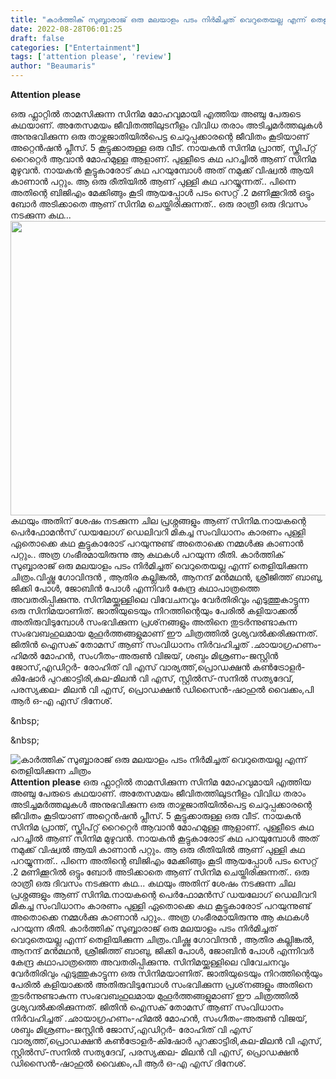 ```yaml
---
title: "കാർത്തിക് സുബ്ബാരാജ് ഒരു മലയാളം പടം നിർമിച്ചത് വെറുതെയല്ല എന്ന് തെളിയിക്കുന്ന ചിത്രം"
date: 2022-08-28T06:01:25
draft: false
categories: ["Entertainment"]
tags: ['attention please', 'review']
author: "Beaumaris"
---
```


<strong>Attention please</strong>

ഒരു ഫ്ലാറ്റിൽ താമസിക്കുന്ന സിനിമ മോഹവുമായി എത്തിയ അഞ്ചു പേരുടെ കഥയാണ്. അതേസമയം ജീവിതത്തിലുടനീളം വിവിധ തരാം അടിച്ചമർത്തലുകൾ അനുഭവിക്കുന്ന ഒരു താഴ്ന്നജാതിയിൽപെട്ട ചെറുപ്പക്കാരന്റെ ജീവിതം കൂടിയാണ് അറ്റെൻഷൻ പ്ലീസ്. 5 കൂട്ടുക്കാരുള്ള ഒരു വീട്. നായകൻ സിനിമ പ്രാന്ത്, സ്ക്രിപ്റ്റ് റൈറ്റെർ ആവാൻ മോഹമുള്ള ആളാണ്. പുള്ളീടെ കഥ പറച്ചിൽ ആണ് സിനിമ മുഴുവൻ. നായകൻ കൂട്ടുകാരോട് കഥ പറയുമ്പോൾ അത് നമുക്ക് വിഷ്വൽ ആയി കാണാൻ പറ്റും. ആ ഒരു രീതിയിൽ ആണ് പുള്ളി കഥ പറയ്യുന്നത്.. പിന്നെ അതിന്റെ ബിജിഎം മേക്കിങ്ങും കൂടി ആയപ്പോൾ പടം സെറ്റ് .2 മണിക്കൂറിൽ ഒട്ടും ബോർ അടിക്കാതെ ആണ് സിനിമ ചെയ്തിരിക്കുന്നത്.. ഒരു രാത്രീ ഒരു ദിവസം നടക്കുന്ന കഥ... <img class=" wp-image-348707 aligncenter" src="https://cdn.boolokam.com/articles/2022/08/fwfwgg-5.jpg" alt="" width="838" height="471" />കഥയും അതിന് ശേഷം നടക്കുന്ന ചില പ്രശ്നങ്ങളും ആണ് സിനിമ.നായകന്റെ പെർഫോമൻസ് ഡയലോഗ് ഡെലിവറി മികച്ച സംവിധാനം കാരണം പുള്ളി ഏതൊക്കെ കഥ കൂട്ടുകാരോട് പറയുന്നുണ്ട് അതൊക്കെ നമ്മൾക്കു കാണാൻ പറ്റും.. അത്ര ഗംഭീരമായിരുന്നു ആ കഥകൾ പറയുന്ന രീതി. കാർത്തിക് സുബ്ബാരാജ് ഒരു മലയാളം പടം നിർമിച്ചത് വെറുതെയല്ല എന്ന് തെളിയിക്കുന്ന ചിത്രം.വിഷ്ണു ഗോവിന്ദന്‍ , ആതിര കല്ലിങ്കല്‍, ആനന്ദ് മന്‍മഥന്‍, ശ്രീജിത്ത് ബാബു, ജിക്കി പോള്‍, ജോബിന്‍ പോള്‍ എന്നിവര്‍ കേന്ദ്ര കഥാപാത്രത്തെ അവതരിപ്പിക്കുന്നു. സിനിമയ്ക്കുള്ളിലെ വിവേചനവും വേര്‍തിരിവും എടുത്തുകാട്ടുന്ന ഒരു സിനിമയാണിത്. ജാതിയുടെയും നിറത്തിന്റെയും പേരില്‍ കളിയാക്കല്‍ അതിരുവിടുമ്പോള്‍ സംഭവിക്കുന്ന പ്രശ്‌നങ്ങളും അതിനെ തുടര്‍ന്നുണ്ടാകുന്ന സംഭവബഹുലമായ മുഹൂര്‍ത്തങ്ങളുമാണ് ഈ ചിത്രത്തില്‍ ദൃശ്യവല്‍ക്കരിക്കുന്നത്. ജിതിന്‍ ഐസക് തോമസ് ആണ് സംവിധാനം നിർവഹിച്ചത് .ഛായാഗ്രഹണം-ഹിമല്‍ മോഹന്‍, സംഗീതം-അരുണ്‍ വിജയ്, ശബ്ദം മിശ്രണം-ജസ്റ്റിൻ ജോസ്,എഡിറ്റര്‍- രോഹിത് വി എസ് വാര്യത്ത്,പ്രൊഡക്ഷന്‍ കണ്‍ട്രോളര്‍-കിഷോര്‍ പുറക്കാട്ടിരി,കല-മിലന്‍ വി എസ്, സ്റ്റില്‍സ്-സനില്‍ സത്യദേവ്, പരസ്യക്കല- മിലന്‍ വി എസ്, പ്രൊഡക്ഷന്‍ ഡിസൈന്‍-ഷാഹുല്‍ വൈക്കം,പി ആർ ഒ-എ എസ് ദിനേശ്.

&amp;nbsp;

&amp;nbsp;


![കാർത്തിക് സുബ്ബാരാജ് ഒരു മലയാളം പടം നിർമിച്ചത് വെറുതെയല്ല എന്ന് തെളിയിക്കുന്ന ചിത്രം](https://cdn.boolokam.com/articles/2022/08/fwfwgg-5.jpg)**Attention please** ഒരു ഫ്ലാറ്റിൽ താമസിക്കുന്ന സിനിമ മോഹവുമായി എത്തിയ അഞ്ചു പേരുടെ കഥയാണ്. അതേസമയം ജീവിതത്തിലുടനീളം വിവിധ തരാം അടിച്ചമർത്തലുകൾ അനുഭവിക്കുന്ന ഒരു താഴ്ന്നജാതിയിൽപെട്ട ചെറുപ്പക്കാരന്റെ ജീവിതം കൂടിയാണ് അറ്റെൻഷൻ പ്ലീസ്. 5 കൂട്ടുക്കാരുള്ള ഒരു വീട്. നായകൻ സിനിമ പ്രാന്ത്, സ്ക്രിപ്റ്റ് റൈറ്റെർ ആവാൻ മോഹമുള്ള ആളാണ്. പുള്ളീടെ കഥ പറച്ചിൽ ആണ് സിനിമ മുഴുവൻ. നായകൻ കൂട്ടുകാരോട് കഥ പറയുമ്പോൾ അത് നമുക്ക് വിഷ്വൽ ആയി കാണാൻ പറ്റും. ആ ഒരു രീതിയിൽ ആണ് പുള്ളി കഥ പറയ്യുന്നത്.. പിന്നെ അതിന്റെ ബിജിഎം മേക്കിങ്ങും കൂടി ആയപ്പോൾ പടം സെറ്റ് .2 മണിക്കൂറിൽ ഒട്ടും ബോർ അടിക്കാതെ ആണ് സിനിമ ചെയ്തിരിക്കുന്നത്.. ഒരു രാത്രീ ഒരു ദിവസം നടക്കുന്ന കഥ... കഥയും അതിന് ശേഷം നടക്കുന്ന ചില പ്രശ്നങ്ങളും ആണ് സിനിമ.നായകന്റെ പെർഫോമൻസ് ഡയലോഗ് ഡെലിവറി മികച്ച സംവിധാനം കാരണം പുള്ളി ഏതൊക്കെ കഥ കൂട്ടുകാരോട് പറയുന്നുണ്ട് അതൊക്കെ നമ്മൾക്കു കാണാൻ പറ്റും.. അത്ര ഗംഭീരമായിരുന്നു ആ കഥകൾ പറയുന്ന രീതി. കാർത്തിക് സുബ്ബാരാജ് ഒരു മലയാളം പടം നിർമിച്ചത് വെറുതെയല്ല എന്ന് തെളിയിക്കുന്ന ചിത്രം.വിഷ്ണു ഗോവിന്ദന്‍ , ആതിര കല്ലിങ്കല്‍, ആനന്ദ് മന്‍മഥന്‍, ശ്രീജിത്ത് ബാബു, ജിക്കി പോള്‍, ജോബിന്‍ പോള്‍ എന്നിവര്‍ കേന്ദ്ര കഥാപാത്രത്തെ അവതരിപ്പിക്കുന്നു. സിനിമയ്ക്കുള്ളിലെ വിവേചനവും വേര്‍തിരിവും എടുത്തുകാട്ടുന്ന ഒരു സിനിമയാണിത്. ജാതിയുടെയും നിറത്തിന്റെയും പേരില്‍ കളിയാക്കല്‍ അതിരുവിടുമ്പോള്‍ സംഭവിക്കുന്ന പ്രശ്‌നങ്ങളും അതിനെ തുടര്‍ന്നുണ്ടാകുന്ന സംഭവബഹുലമായ മുഹൂര്‍ത്തങ്ങളുമാണ് ഈ ചിത്രത്തില്‍ ദൃശ്യവല്‍ക്കരിക്കുന്നത്. ജിതിന്‍ ഐസക് തോമസ് ആണ് സംവിധാനം നിർവഹിച്ചത് .ഛായാഗ്രഹണം-ഹിമല്‍ മോഹന്‍, സംഗീതം-അരുണ്‍ വിജയ്, ശബ്ദം മിശ്രണം-ജസ്റ്റിൻ ജോസ്,എഡിറ്റര്‍- രോഹിത് വി എസ് വാര്യത്ത്,പ്രൊഡക്ഷന്‍ കണ്‍ട്രോളര്‍-കിഷോര്‍ പുറക്കാട്ടിരി,കല-മിലന്‍ വി എസ്, സ്റ്റില്‍സ്-സനില്‍ സത്യദേവ്, പരസ്യക്കല- മിലന്‍ വി എസ്, പ്രൊഡക്ഷന്‍ ഡിസൈന്‍-ഷാഹുല്‍ വൈക്കം,പി ആർ ഒ-എ എസ് ദിനേശ്. &nbsp; &nbsp;
